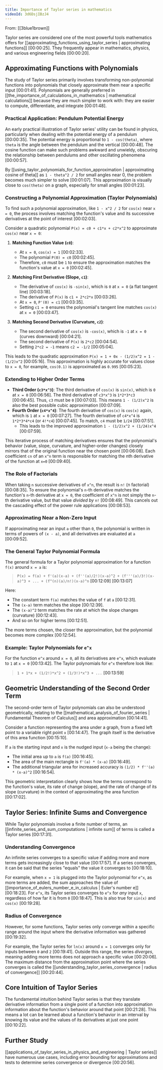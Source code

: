 ```yaml
---
title: Importance of Taylor series in mathematics
videoId: 3d6DsjIBzJ4
---
```


From: [[3blue1brown]] <br/> 

Taylor series are considered one of the most powerful tools mathematics offers for [[approximating_functions_using_taylor_series | approximating functions]] <a class="yt-timestamp" data-t="00:00:25">[00:00:25]</a>. They frequently appear in mathematics, physics, and various engineering fields <a class="yt-timestamp" data-t="00:00:20">[00:00:20]</a>.

## Approximating Functions with Polynomials

The study of Taylor series primarily involves transforming non-polynomial functions into polynomials that closely approximate them near a specific input <a class="yt-timestamp" data-t="00:01:41">[00:01:41]</a>. Polynomials are generally preferred in [[the_importance_of_calculations_in_mathematics | mathematical calculations]] because they are much simpler to work with: they are easier to compute, differentiate, and integrate <a class="yt-timestamp" data-t="00:01:48">[00:01:48]</a>.

### Practical Application: Pendulum Potential Energy

An early practical illustration of Taylor series' utility can be found in physics, particularly when dealing with the potential energy of a pendulum <a class="yt-timestamp" data-t="00:00:35">[00:00:35]</a>. The potential energy is proportional to `1 - cos(theta)`, where `theta` is the angle between the pendulum and the vertical <a class="yt-timestamp" data-t="00:00:48">[00:00:48]</a>. The cosine function can make such problems awkward and unwieldy, obscuring the relationship between pendulums and other oscillating phenomena <a class="yt-timestamp" data-t="00:00:57">[00:00:57]</a>.

By [[using_taylor_polynomials_for_function_approximation | approximating cosine of theta]] as `1 - theta^2 / 2` for small angles near 0, the problem becomes much simpler to solve <a class="yt-timestamp" data-t="00:01:07">[00:01:07]</a>. This approximation is visually close to `cos(theta)` on a graph, especially for small angles <a class="yt-timestamp" data-t="00:01:23">[00:01:23]</a>.

### Constructing a Polynomial Approximation (Taylor Polynomials)

To find such a polynomial approximation, like `1 - x^2 / 2` for `cos(x)` near `x = 0`, the process involves matching the function's value and its successive derivatives at the point of interest <a class="yt-timestamp" data-t="00:02:03">[00:02:03]</a>.

Consider a quadratic polynomial `P(x) = c0 + c1*x + c2*x^2` to approximate `cos(x)` near `x = 0`:

1.  **Matching Function Value (`c0`)**:
    *   At `x = 0`, `cos(x) = 1` <a class="yt-timestamp" data-t="00:02:33">[00:02:33]</a>.
    *   The polynomial `P(0) = c0` <a class="yt-timestamp" data-t="00:02:45">[00:02:45]</a>.
    *   Therefore, `c0` must be `1` to ensure the approximation matches the function's value at `x = 0` <a class="yt-timestamp" data-t="00:02:45">[00:02:45]</a>.

2.  **Matching First Derivative (Slope, `c1`)**:
    *   The derivative of `cos(x)` is `-sin(x)`, which is `0` at `x = 0` (a flat tangent line) <a class="yt-timestamp" data-t="00:03:18">[00:03:18]</a>.
    *   The derivative of `P(x)` is `c1 + 2*c2*x` <a class="yt-timestamp" data-t="00:03:26">[00:03:26]</a>.
    *   At `x = 0`, `P'(0) = c1` <a class="yt-timestamp" data-t="00:03:35">[00:03:35]</a>.
    *   Setting `c1 = 0` ensures the polynomial's tangent line matches `cos(x)` at `x = 0` <a class="yt-timestamp" data-t="00:03:47">[00:03:47]</a>.

3.  **Matching Second Derivative (Curvature, `c2`)**:
    *   The second derivative of `cos(x)` is `-cos(x)`, which is `-1` at `x = 0` (curves downward) <a class="yt-timestamp" data-t="00:04:21">[00:04:21]</a>.
    *   The second derivative of `P(x)` is `2*c2` <a class="yt-timestamp" data-t="00:04:54">[00:04:54]</a>.
    *   Setting `2*c2 = -1` means `c2 = -1/2` <a class="yt-timestamp" data-t="00:05:04">[00:05:04]</a>.

This leads to the quadratic approximation `P(x) = 1 + 0x - (1/2)x^2 = 1 - (1/2)x^2` <a class="yt-timestamp" data-t="00:05:16">[00:05:16]</a>. This approximation is highly accurate for values close to `x = 0`, for example, `cos(0.1)` is approximated as `0.995` <a class="yt-timestamp" data-t="00:05:23">[00:05:23]</a>.

### Extending to Higher Order Terms

*   **Third Order (`c3*x^3`)**: The third derivative of `cos(x)` is `sin(x)`, which is `0` at `x = 0` <a class="yt-timestamp" data-t="00:06:56">[00:06:56]</a>. The third derivative of `c3*x^3` is `1*2*3*c3` <a class="yt-timestamp" data-t="00:06:45">[00:06:45]</a>. Thus, `c3` must be `0` <a class="yt-timestamp" data-t="00:07:03">[00:07:03]</a>. This means `1 - (1/2)x^2` is also the best possible cubic approximation <a class="yt-timestamp" data-t="00:07:09">[00:07:09]</a>.
*   **Fourth Order (`c4*x^4`)**: The fourth derivative of `cos(x)` is `cos(x)` again, which is `1` at `x = 0` <a class="yt-timestamp" data-t="00:07:27">[00:07:27]</a>. The fourth derivative of `c4*x^4` is `1*2*3*4*c4` (or `4!*c4`) <a class="yt-timestamp" data-t="00:07:45">[00:07:45]</a>. To match, `c4` must be `1/24` <a class="yt-timestamp" data-t="00:07:51">[00:07:51]</a>.
    *   This leads to the improved approximation `1 - (1/2)x^2 + (1/24)x^4` <a class="yt-timestamp" data-t="00:07:59">[00:07:59]</a>.

This iterative process of matching derivatives ensures that the polynomial's behavior (value, slope, curvature, and higher-order changes) closely mirrors that of the original function near the chosen point <a class="yt-timestamp" data-t="00:06:08">[00:06:08]</a>. Each coefficient `cn` of an `x^n` term is responsible for matching the nth derivative of the function at `x=0` <a class="yt-timestamp" data-t="00:09:40">[00:09:40]</a>.

### The Role of Factorials

When taking `n` successive derivatives of `x^n`, the result is `n!` (n factorial) <a class="yt-timestamp" data-t="00:08:35">[00:08:35]</a>. To ensure the polynomial's `n`-th derivative matches the function's `n`-th derivative at `x = 0`, the coefficient of `x^n` is not simply the `n`-th derivative value, but that value *divided by* `n!` <a class="yt-timestamp" data-t="00:08:49">[00:08:49]</a>. This cancels out the cascading effect of the power rule applications <a class="yt-timestamp" data-t="00:08:53">[00:08:53]</a>.

### Approximating Near a Non-Zero Input

If approximating near an input `a` other than `0`, the polynomial is written in terms of powers of `(x - a)`, and all derivatives are evaluated at `a` <a class="yt-timestamp" data-t="00:09:52">[00:09:52]</a>.

### The General Taylor Polynomial Formula

The general formula for a Taylor polynomial approximation for a function `f(x)` around `x = a` is:

> `P(x) = f(a) + f'(a)(x-a) + (f''(a)/2!)(x-a)^2 + (f'''(a)/3!)(x-a)^3 + ... + (f^(n)(a)/n!)(x-a)^n` <a class="yt-timestamp" data-t="00:12:09">[00:12:09]</a> <a class="yt-timestamp" data-t="00:13:07">[00:13:07]</a>

Here:
*   The constant term `f(a)` matches the value of `f` at `a` <a class="yt-timestamp" data-t="00:12:31">[00:12:31]</a>.
*   The `(x-a)` term matches the slope <a class="yt-timestamp" data-t="00:12:39">[00:12:39]</a>.
*   The `(x-a)^2` term matches the rate at which the slope changes (curvature) <a class="yt-timestamp" data-t="00:12:43">[00:12:43]</a>.
*   And so on for higher terms <a class="yt-timestamp" data-t="00:12:51">[00:12:51]</a>.

The more terms chosen, the closer the approximation, but the polynomial becomes more complex <a class="yt-timestamp" data-t="00:12:54">[00:12:54]</a>.

### Example: Taylor Polynomials for `e^x`

For the function `e^x` around `x = 0`, all its derivatives are `e^x`, which evaluate to `1` at `x = 0` <a class="yt-timestamp" data-t="00:13:42">[00:13:42]</a>.
The Taylor polynomials for `e^x` therefore look like:

> `1 + 1*x + (1/2!)*x^2 + (1/3!)*x^3 + ...` <a class="yt-timestamp" data-t="00:13:59">[00:13:59]</a>

## Geometric Understanding of the Second Order Term

The second-order term of Taylor polynomials can also be understood geometrically, relating to the [[mathematical_analysis_of_fourier_series | Fundamental Theorem of Calculus]] and area approximation <a class="yt-timestamp" data-t="00:14:41">[00:14:41]</a>.

Consider a function representing the area under a graph, from a fixed left point to a variable right point `x` <a class="yt-timestamp" data-t="00:14:47">[00:14:47]</a>. The graph itself is the derivative of this area function <a class="yt-timestamp" data-t="00:15:10">[00:15:10]</a>.

If `a` is the starting input and `x` is the nudged input (`x-a` being the change):
*   The initial area up to `a` is `f(a)` <a class="yt-timestamp" data-t="00:16:45">[00:16:45]</a>.
*   The area of the main rectangle is `f'(a) * (x-a)` <a class="yt-timestamp" data-t="00:16:49">[00:16:49]</a>.
*   The additional triangular area for increased accuracy is `(1/2) * f''(a) * (x-a)^2` <a class="yt-timestamp" data-t="00:16:54">[00:16:54]</a>.

This geometric interpretation clearly shows how the terms correspond to the function's value, its rate of change (slope), and the rate of change of its slope (curvature) in the context of approximating the area function <a class="yt-timestamp" data-t="00:17:02">[00:17:02]</a>.

## Taylor Series: Infinite Sums and Convergence

While Taylor polynomials involve a finite number of terms, an [[infinite_series_and_sum_computations | infinite sum]] of terms is called a Taylor series <a class="yt-timestamp" data-t="00:17:31">[00:17:31]</a>.

### Understanding Convergence

An infinite series converges to a specific value if adding more and more terms gets increasingly close to that value <a class="yt-timestamp" data-t="00:17:57">[00:17:57]</a>. If a series converges, it can be said that the series "equals" the value it converges to <a class="yt-timestamp" data-t="00:18:10">[00:18:10]</a>.

For example, when `x = 1` is plugged into the Taylor polynomial for `e^x`, as more terms are added, the sum approaches the value of [[importance_of_eulers_number_e_in_calculus | Euler's number e]] <a class="yt-timestamp" data-t="00:18:23">[00:18:23]</a>. For `e^x`, its Taylor series converges to `e^x` for *any* input `x`, regardless of how far it is from `0` <a class="yt-timestamp" data-t="00:18:47">[00:18:47]</a>. This is also true for `sin(x)` and `cos(x)` <a class="yt-timestamp" data-t="00:19:28">[00:19:28]</a>.

### Radius of Convergence

However, for some functions, Taylor series only converge within a specific range around the input where the derivative information was gathered <a class="yt-timestamp" data-t="00:19:32">[00:19:32]</a>.

For example, the Taylor series for `ln(x)` around `x = 1` converges only for inputs between `0` and `2` <a class="yt-timestamp" data-t="00:19:41">[00:19:41]</a>. Outside this range, the series *diverges*, meaning adding more terms does not approach a specific value <a class="yt-timestamp" data-t="00:20:06">[00:20:06]</a>. The maximum distance from the approximation point where the series converges is called the [[understanding_taylor_series_convergence | radius of convergence]] <a class="yt-timestamp" data-t="00:20:44">[00:20:44]</a>.

## Core Intuition of Taylor Series

The fundamental intuition behind Taylor series is that they translate derivative information from a single point of a function into approximation information about the function's behavior around that point <a class="yt-timestamp" data-t="00:21:28">[00:21:28]</a>. This means a lot can be learned about a function's behavior in an interval by knowing its value and the values of its derivatives at just one point <a class="yt-timestamp" data-t="00:10:22">[00:10:22]</a>.

## Further Study

[[applications_of_taylor_series_in_physics_and_engineering | Taylor series]] have numerous use cases, including error bounding for approximations and tests to determine series convergence or divergence <a class="yt-timestamp" data-t="00:20:56">[00:20:56]</a>.